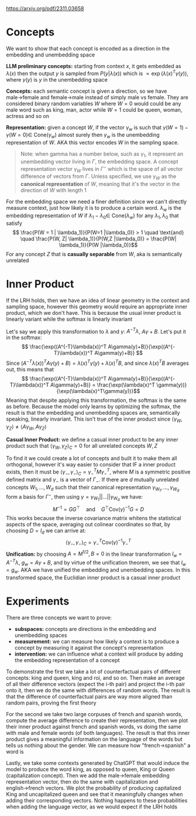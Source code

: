 https://arxiv.org/pdf/2311.03658

# Concepts
We want to show that each concept is encoded as a direction in the embedding and unembedding space

**LLM preliminary concepts:** starting from context $x$, it gets embedded as $\lambda(x)$ then the output $y$ is sampled from $P(y | \lambda(x))$ which is $\propto \exp(\lambda(x)^T \gamma(y))$, where $\gamma(y)$ is $y$ in the unembedding space

**Concepts:** each semantic concept is given a direction, so we have male$\to$female and female$\to$male instead of simply male vs female. They are considered binary random variables $W$ where $W = 0$ would could be any male word such as king, man, actor while $W = 1$ could be queen, woman, actress and so on

**Representation:** given a concept $W$, if the vector $\gamma_w$ is such that $\gamma(W = 1) - \gamma(W = 0) \in$ Cone($\gamma_w)$ almost surely then $\gamma_w$ is the unembedding representation of $W$. AKA this vector encodes $W$ in the sampling space. 

>Note: when gamma has a number below, such as $\gamma_1$, it represent an unembedding vector living in $\Gamma$, the embedding space. A concept representation vector $\gamma_W$ lives in $\Gamma^-$ which is the space of all vector difference of vectors from $\Gamma$. Unless specified, we use $\gamma_W$ as the **canonical representation** of $W$, meaning that it's the vector in the direction of $W$ with length 1

For the embedding space we need a finer definition since we can't directly measure context, just how likely it is to produce a certain word. $\lambda_w$ is the embedding representation of $W$ if $\lambda_1 - \lambda_0 \in$ Cone($\lambda_w)$ for any $\lambda_1, \lambda_0$ that satisfy
$$ \frac{P(W = 1 | \lambda_1)}{P(W=1 |\lambda_0)} > 1 \quad \text{and} \quad \frac{P(W, Z| \lambda_1)}{P(W,Z |\lambda_0)} = \frac{P(W| \lambda_1)}{P(W |\lambda_0)}$$
For any concept $Z$ that is **casually separable** from $W$, aka is semantically unrelated
# Inner Product
If the LRH holds, then we have an idea of linear geometry in the context and sampling space, however this geometry would require an appropriate inner product, which we don't have. This is because the usual inner product is linearly variant while the softmax is linearly invariant

Let's say we apply this transformation to $\lambda$ and $\gamma$: $A^{-T}\lambda$, $A\gamma+B$. Let's put it in the softmax:
$$
\frac{\exp((A^{-T}\lambda(x))^T A\gamma(y)+B)}{\exp((A^{-T}\lambda(x))^T A\gamma(y)+B)}
$$
Since $(A^{-T}\lambda(x))^T A\gamma(y)+B) = \lambda(x)^T\gamma(y) +\lambda(x)^TB$, and since $\lambda(x)^TB$ averages out, this means that 
$$ \frac{\exp((A^{-T}\lambda(x))^T A\gamma(y)+B)}{\exp((A^{-T}\lambda(x))^T A\gamma(y)+B)} =  \frac{\exp(\lambda(x)^T \gamma(y))}{\exp(\lambda(x)^T\gamma(y))}$$
Meaning that despite applying this transformation, the softmax is the same as before. Because the model only learns by optimizing the softmax, the result is that the embedding and unembedding spaces are, semantically speaking, linearly invariant. This isn't true of the inner product since $\langle \gamma_W, \gamma_Z \rangle \neq \langle A\gamma_W, A\gamma_Z \rangle$

**Casual Inner Product:** we define a casual inner product to be any inner product such that $\langle \gamma_W, \gamma_Z \rangle_C = 0$ for all unrelated concepts $W,Z$

To find it we could create a lot of concepts and built it to make them all orthogonal, however it's way easier to consider that IF a inner product exists, then it must be $\langle \gamma_-, \gamma_- \rangle_C = \gamma_- ^T M \gamma_-^T$, where $M$ is a symmetric positive defined matrix and $\gamma_-$ is a vector of $\Gamma_-$. If there are $d$ mutually unrelated concepts $W_1,...,W_d$ such that their canonical representation $\gamma_{W_1}, ..., \gamma_{W_d}$ form a basis for $\Gamma^-$, then using $\gamma =  \gamma_{W_1} || ... || \gamma_{W_d}$ we have:
$$
M^{-1} = G G^\top \quad \text{and} \quad
G^\top \text{Cov}(\gamma)^{-1} G = D
$$
This works because the inverse covariance matrix whitens the statistical aspects of the space, averaging out colinear coordinates so that, by choosing $D = I_d$  we can arrive at:
$$\langle \gamma_-, \gamma_- \rangle_C = \gamma_- ^T \text{Cov}(\gamma)^{-1} \gamma_-^T $$
**Unification:** by choosing $A = M^{1/2}, B = 0$ in the linear transformation $l_w = A^{-T}\lambda$, $g_w = A\gamma+B$, and by virtue of the unification theorem, we see that $l_w = g_w$. AKA we have unified the embedding and unembedding spaces. In this transformed space, the Euclidian inner product is a casual inner product

# Experiments 

There are three concepts we want to prove:
- **subspaces:** concepts are directions in the embedding and unembedding spaces
- **measurement:** we can measure how likely a context is to produce a concept by measuring it against the concept's representation
- **intervention:** we can influence what a context will produce by adding the embedding representation of a concept

To demonstrate the first we take a lot of counterfactual pairs of different concepts: king and queen, king and roi, and so on. Then make an average of all their difference vectors (expect the i-th pair) and project the i-th pair onto it, then we do the same with differences of random words. The result is that the difference of counterfactual pairs are way more aligned than random pairs, proving the first theory

For the second we take two large corpuses of french and spanish words, compute the average difference to create their representation, then we plot their inner product against french and spanish words, vs doing the same with male and female words (of both languages). The result is that this inner product gives a meaningful information on the language of the words but tells us nothing about the gender. We can measure how "french$\to$spanish" a word is

Lastly, we take some contexts generated by ChatGPT that would induce the model to produce the word king, as opposed to queen, King or Queen (capitalization concept). Then we add the male$\to$female embedding representation vector, then do the same with capitalization and english$\to$french vectors. We plot the probability of producing capitalized King and uncapitalized queen and see that it meaningfully changes when adding their corresponding vectors. Nothing happens to these probabilities when adding the language vector, as we would expect if the LRH holds